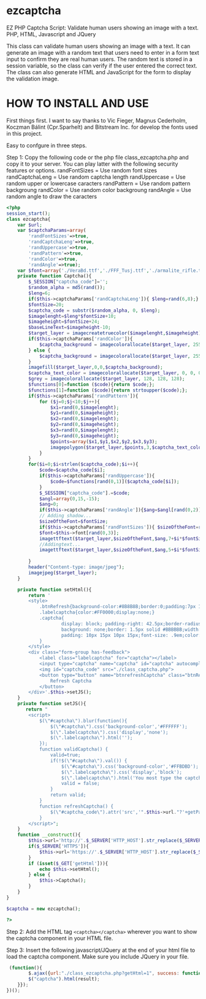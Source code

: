 # ezcaptcha
EZ PHP Captcha Script: Validate human users showing an image with a text. PHP, HTML, Javascript and JQuery

This class can validate human users showing an image with a text.
It can generate an image with a random text that users need to enter in a form text input to confirm they are real human users.
The random text is stored in a session variable, so the class can verify if the user entered the correct text.
The class can also generate HTML and JavaScript for the form to display the validation image.


# HOW TO INSTALL AND USE 
 First things first. I want to say thanks to Vic Fieger, Magnus Cederholm, Koczman Bálint (Cpr.Sparhelt) and Bitstream Inc. for develop the fonts used in this project.

Easy to confgure in three steps.

Step 1: Copy the following code or the php file class_ezcaptcha.php and copy it to your server.
You can play latter with the following security features or options.
randFontSizes = Use random font sizes
randCaptchaLeng = Use random captcha length
randUppercase = Use random upper or lowercase caracters
randPattern = Use random pattern backgroung
randColor = Use random color backgroung
randAngle = Use random angle to draw the caracters

```php
<?php
session_start();
class ezcaptcha{
    var $url;
    var $captchaParams=array(
        'randFontSizes'=>true,
        'randCaptchaLeng'=>true,
        'randUppercase'=>true,
        'randPattern'=>true,
        'randColor'=>true,
        'randAngle'=>true);
    var $font=array('./VeraBd.ttf','./FFF_Tusj.ttf','./armalite_rifle.ttf','./Capture_it.ttf');
    private function Captcha(){
        $_SESSION["captcha_code"]='';
        $random_alpha = md5(rand());
        $leng=6;
        if($this->captchaParams['randCaptchaLeng']){ $leng=rand(6,8);}
        $fontSize=20;
        $captcha_code = substr($random_alpha, 0, $leng);
        $imagelenght=$leng*$fontSize+10;
        $imageheight=$fontSize+24;
        $baseLineText=$imageheight-10;
        $target_layer = imagecreatetruecolor($imagelenght,$imageheight);
        if($this->captchaParams['randColor']){
            $captcha_background = imagecolorallocate($target_layer, 255, rand(0,255), 119);
        } else {
            $captcha_background = imagecolorallocate($target_layer, 255, 168, 119);
        }
        imagefill($target_layer,0,0,$captcha_background);
        $captcha_text_color = imagecolorallocate($target_layer, 0, 0, 0);
        $grey = imagecolorallocate($target_layer, 128, 128, 128);
        $functions[0]=function ($code){return $code;};
        $functions[1]=function ($code){return strtoupper($code);};
        if($this->captchaParams['randPattern']){
            for ($j=0;$j<10;$j++){
                $x1=rand(0,$imagelenght);
                $y1=rand(0,$imageheight);
                $x2=rand(0,$imagelenght);
                $y2=rand(0,$imageheight);
                $x3=rand(0,$imagelenght);
                $y3=rand(0,$imageheight);
                $points=array($x1,$y1,$x2,$y2,$x3,$y3);
                imagepolygon($target_layer,$points,3,$captcha_text_color);
            }
        }
        for($i=0;$i<strlen($captcha_code);$i++){
            $code=$captcha_code[$i];
            if($this->captchaParams['randUppercase']){
                $code=$functions[rand(0,1)]($captcha_code[$i]);
            }
            $_SESSION["captcha_code"].=$code;
            $angl=array(0,15,-15);
            $ang=0;
            if($this->captchaParams['randAngle']){$ang=$angl[rand(0,2)];}
            // Adding shadow...
            $sizeOftheFont=$fontSize;
            if($this->captchaParams['randFontSizes']){ $sizeOftheFont=rand(10,$fontSize+5);}
            $font=$this->font[rand(0,3)];
            imagettftext($target_layer,$sizeOftheFont,$ang,7+$i*$fontSize,$baseLineText+2,$grey,$font,$code);
            //Addingtext...
            imagettftext($target_layer,$sizeOftheFont,$ang,5+$i*$fontSize,$baseLineText,$captcha_text_color,
                                                                                                 $font,$code);
        }
        header("Content-type: image/jpeg");
        imagejpeg($target_layer);
    }

    private function setHtml(){
        return '
        <style>
            .btnRefresh{background-color:#8B8B8B;border:0;padding:7px 10px;color:#FFF;float:left;}
            .labelcaptcha{color:#FF0000;display:none;}
            .captcha{
                    display: block; padding-right: 42.5px;border-radius: 0;display: inline-block;
                    background: none;border: 1.5px solid #BBBBBB;width: 100%;outline: none;
                    padding: 10px 15px 10px 15px;font-size: .9em;color: #212121;margin-bottom: 0px;
            }
        </style>
        <div class="form-group has-feedback">
            <label class="labelcaptcha" for="captcha"></label>
            <input type="captcha" name="captcha" id="captcha" autocomplete="off" class="captcha" placeholder="Captcha">
            <img id="captcha_code" src="./class_captcha.php">
            <button type="button" name="btnrefreshCaptcha" class="btnRefresh" onclick="refreshCaptcha();">
                Refresh Captcha
            </button>
        </div>'.$this->setJS();
    }
    private function setJS(){
       return "
        <script>
            $(\"#captcha\").blur(function(){
                $(\"#captcha\").css('background-color','#FFFFFF');
                $(\".labelcaptcha\").css('display','none');
                $(\".labelcaptcha\").html('');
            });
            function validCaptcha() {
                valid=true;
        	    if(!$(\"#captcha\").val()) {
                    $(\"#captcha\").css('background-color','#FFBDBD');
                    $(\".labelcaptcha\").css('display','block');
                    $(\".labelcaptcha\").html('You most type the captcha');
        		    valid = false;
            	}
            	return valid;
            }
            function refreshCaptcha() {
                $(\"#captcha_code\").attr('src','".$this->url."?'+getParams());
            }
        </script>";
    }
    function __construct(){
        $this->url='http://'.$_SERVER['HTTP_HOST'].str_replace($_SERVER['DOCUMENT_ROOT'], '',__FILE__);
        if($_SERVER['HTTPS']){
            $this->url='https://'.$_SERVER['HTTP_HOST'].str_replace($_SERVER['DOCUMENT_ROOT'], '',__FILE__);
        }
        if (isset($_GET['getHtml'])){
            echo $this->setHtml();
        } else {
            $this->Captcha();
        }
    }
}

$captcha = new ezcaptcha();

?>
```

Step 2: Add the HTML tag ```<captcha></captcha>``` wherever you want to show the captcha component in your HTML file.

Step 3: Insert the following javascript/JQuery at the end of your html file to load the captcha component.
Make sure you include JQuery in your file.

```javascript
 (function(){
        $.ajax({url:"./class_ezcaptcha.php?getHtml=1", success: function(result){
        $("captcha").html(result);
    }});
})();
```

